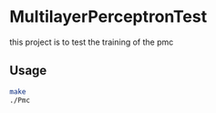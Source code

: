 # MultilayerPerceptronTest
this project is to test the training of the pmc
## Usage
```bash
make
./Pmc 
```
